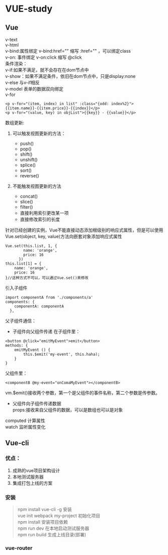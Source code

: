 # VUE-study
## Vue
v-text  
v-html   
v-bind:属性绑定  v-bind:href="" 缩写 :href="" ，可以绑定class     
v-on: 事件绑定  v-on:click 缩写 @click    
条件渲染：  
v-if:如果不满足，就不会存在在dom节点中  
v-show：如果不满足条件，依旧在dom节点中，只是display:none   
v-else 与v-if相反    
v-model  表单的数据双向绑定  
v-for 

```
<p v-for="(item, index) in list" :class="{odd: index%2}">{{item.name}}-{{item.price}}-{{index}}</p>
<p v-for="(value, key) in objList">{{key}} - {{value}}</p>
```
数组更新:

1. 可以触发视图更新的方法：

	- push()
	- pop()
	- shift()
	- unshift()
	- splice()
	- sort()
	- reverse()
2. 不能触发视图更新的方法
	- concat()
	- slice()
	- filter()
	- 直接利用索引更改某一项
	- 直接修改索引的长度
	
针对已经创建的实例，Vue不能直接动态添加根级别的响应式属性，但是可以使用Vue.set(object, key, value)方法向嵌套对象添加响应式属性

```
Vue.set(this.list, 1, {
        name: 'orange',
        price: 16
      })
this.list[1] = {
	name: 'orange',
	price: 16
}//这种方式不可以，可以通过Vue.set()来修改
```
	
引入子组件

```
import componentA from './components/a'  
components: {
    componentA: componentA
  },
```
父子组件通信：
  
- 子组件向父组件传递
在子组件里：
  
```
<button @click="emitMyEvent">emit</button>
methods: {
	emitMyEvent () {
		this.$emit('my-event', this.haha);
	}
}
```
父组件里：

```
<componentB @my-event="onComaMyEvent"></componentB>
```
vm.$emit()接收两个参数，第一个是父组件的事件名称，第二个参数是传参数。
 
 - 父组件向子组件传递数据  
	props:接收来自父组件的数据，可以是数组也可以是对象


computed  计算属性  
watch  监听属性变化  

## Vue-cli
### 优点：
1. 成熟的vue项目架构设计
2. 本地测试服务器
3. 集成打包上线的方案

### 安装  
> npm install vue-cli -g 安装  
vue init webpack my-project 初始化项目  
npm install 安装项目依赖  
npm run dev  在本地启动测试服务器  
npm run build 生成上线目录(部署)
>

### vue-router


